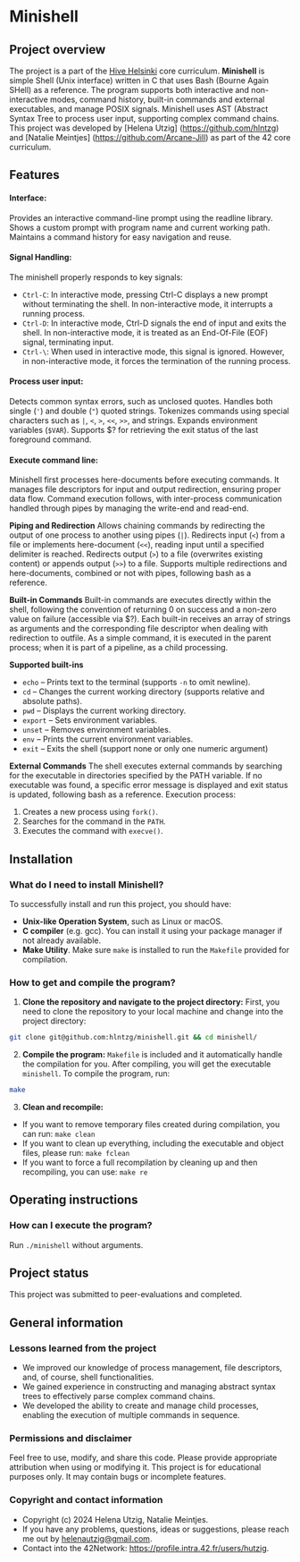 # Minishell

## Project overview

The project is a part of the [Hive Helsinki](https://www.hive.fi/en/curriculum) core curriculum. **Minishell** is simple Shell (Unix interface) written in C that uses Bash (Bourne Again SHell) as a reference. The program supports both interactive and non-interactive modes, command history, built-in commands and external executables, and manage POSIX signals. Minishell uses AST (Abstract Syntax Tree to process user input, supporting complex command chains.
This project was developed by [Helena Utzig] (https://github.com/hlntzg) and [Natalie Meintjes] (https://github.com/Arcane-Jill) as part of the 42 core curriculum.

## Features

#### Interface: 
Provides an interactive command-line prompt using the readline library.
Shows a custom prompt with program name and current working path.
Maintains a command history for easy navigation and reuse.

#### Signal Handling:
The minishell properly responds to key signals:
- `Ctrl-C`: In interactive mode, pressing Ctrl-C displays a new prompt without terminating the shell. In non-interactive mode, it interrupts a running process.
- `Ctrl-D`: In interactive mode, Ctrl-D signals the end of input and exits the shell. In non-interactive mode, it is treated as an End-Of-File (EOF) signal, terminating input.
- `Ctrl-\`: When used in interactive mode, this signal is ignored. However, in non-interactive mode, it forces the termination of the running process.

#### Process user input:
Detects common syntax errors, such as unclosed quotes. 
Handles both single (`'`) and double (`"`) quoted strings.
Tokenizes commands using special characters such as `|`, `<`, `>`, `<<`, `>>`, and strings.
Expands environment variables (`$VAR`).
Supports $? for retrieving the exit status of the last foreground command.

#### Execute command line:
Minishell first processes here-documents before executing commands. It manages file descriptors for input and output redirection, ensuring proper data flow. Command execution follows, with inter-process communication handled through pipes by managing the write-end and read-end.

**Piping and Redirection**
Allows chaining commands by redirecting the output of one process to another using pipes (`|`).
Redirects input (`<`) from a file or implements here-document (`<<`), reading input until a specified delimiter is reached.
Redirects output (`>`) to a file (overwrites existing content) or appends output (`>>`) to a file.
Supports multiple redirections and here-documents, combined or not with pipes, following bash as a reference. 

**Built-in Commands**
Built-in commands are executes directly within the shell, following the convention of returning 0 on success and a non-zero value on failure (accessible via $?). Each built-in receives an array of strings as arguments and the corresponding file descriptor when dealing with redirection to outfile. As a simple command, it is executed in the parent process; when it is part of a pipeline, as a child processing.

**Supported built-ins**
- `echo` – Prints text to the terminal (supports `-n` to omit newline).
- `cd` – Changes the current working directory (supports relative and absolute paths).
- `pwd` – Displays the current working directory.
- `export` – Sets environment variables.
- `unset` – Removes environment variables.
- `env` – Prints the current environment variables.
- `exit` – Exits the shell (support none or only one numeric argument)

**External Commands**
The shell executes external commands by searching for the executable in directories specified by the PATH variable. If no executable was found, a specific error message is displayed and exit status is updated, following bash as a reference. 
Execution process:
1. Creates a new process using `fork()`.
2. Searches for the command in the `PATH`.
3. Executes the command with `execve()`.

## Installation

### What do I need to install Minishell?

To successfully install and run this project, you should have: 

- **Unix-like Operation System**, such as Linux or macOS.
- **C compiler** (e.g. gcc). You can install it using your package manager if not already available.
- **Make Utility**. Make sure `make` is installed to run the `Makefile` provided for compilation.

### How to get and compile the program?

1. **Clone the repository and navigate to the project directory:** First, you need to clone the repository to your local machine and change into the project directory:

```bash
git clone git@github.com:hlntzg/minishell.git && cd minishell/
```

2. **Compile the program:** `Makefile` is included and it automatically handle the compilation for you. After compiling, you will get the executable `minishell`. To compile the program, run:

```bash
make
```

3. **Clean and recompile:** 
- If you want to remove temporary files created during compilation, you can run: `make clean`
- If you want to clean up everything, including the executable and object files, please run: `make fclean`
- If you want to force a full recompilation by cleaning up and then recompiling, you can use: `make re`

## Operating instructions

### How can I execute the program?

Run `./minishell` without arguments.

## Project status

This project was submitted to peer-evaluations and completed. 

## General information

### Lessons learned from the project

- We improved our knowledge of process management, file descriptors, and, of course, shell functionalities.
- We gained experience in constructing and managing abstract syntax trees to effectively parse complex command chains.
- We developed the ability to create and manage child processes, enabling the execution of multiple commands in sequence.

### Permissions and disclaimer

Feel free to use, modify, and share this code. Please provide appropriate attribution when using or modifying it. This project is for educational purposes only. It may contain bugs or incomplete features.

### Copyright and contact information

- Copyright (c) 2024 Helena Utzig, Natalie Meintjes.
- If you have any problems, questions, ideas or suggestions, please reach me out by helenautzig@gmail.com.
- Contact into the 42Network: https://profile.intra.42.fr/users/hutzig.

